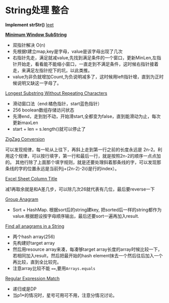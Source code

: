 # String处理 整合

**Implement strStr()** [leet](https://leetcode.com/problems/implement-strstr/)

[**Minimum Window SubString** ](https://gretchency.gitbooks.io/leetcode/content/minimum_window_substring.html)
* 双指针解决 O(n)
* 先根据t建立map,key是字母，value是该字母出现了几次
* 右指针先走，满足就减value,先找到满足条件的一个窗口，更新MinLen,左指针开始走，看看能不能缩小窗口，一直走到不满足条件，这时候右指针接着走，来满足左指针挖下的坑，以此类推。
* value为非负就增加Count,为负说明减多了，这时候用left指针增，直到为正时候说明又缺这一字母了。

[Longest Substring Without Repeating Characters](https://gretchency.gitbooks.io/leetcode/content/longest_substring_without_repeating_characters.html) 
* 滑动窗口法（end:橘色指针，start蓝色指针）
* 256 boolean数组存储访问状态
* 先滑end，走到划不动，开始滑start,全都变为false，直到能滑动为止，每次更新maxLen
* start + len = s.length()就可以停止了

[ZigZag Conversion](https://gretchency.gitbooks.io/leetcode/content/zigzag_conversion.html)

可以发现规律，每一轮从上往下，再斜上走到第一行之前的长度永远是 2n-2。利用这个规律，可以按行填字，第一行和最后一行，就是按照2n-2的顺序一点点加的。 其他行除了上面那个填字规则，就是还要处理斜着那条线的字，可以发现那条线的字的位置永远是当前列j+(2n-2)-2i(i是行的index）。

[Excel Sheet Column Title](https://gretchency.gitbooks.io/leetcode/content/excel_sheet_column_title.html)

减1再取余就是和A差几步，可以除几次26就代表有几位，最后要reverse一下

[Group Anagram](https://gretchency.gitbooks.io/leetcode/content/group_anagram.html)

* Sort + HashMap. 根据sort后的string建key, 把sorted后一样的string都作为value.根据题设按字母顺序输出，最后还要sort一遍再加入result.

[Find all anagrams in a String](https://gretchency.gitbooks.io/leetcode/content/find_all_anagrams_in_a_string.html)
* 两个hash array(256)
* 先构建好target array
* 然后用resource array来凑，每凑够target array长度的array时候比较一下，若相同加入result，然后把最开始的hash element抹去一个然后往后加入一个再比较，直到全比较完。
* 注意array比较不能 ```==```,要用```Arrays.equals```

[Regular Expression Match](https://gretchency.gitbooks.io/leetcode/content/regular_expression_match.html)
* 递归或是DP
* 当p1*的情况时，星号可用可不用，注意分情况讨论。
